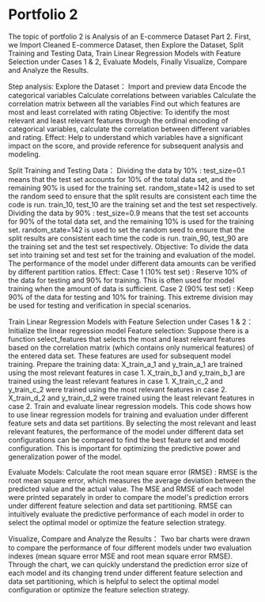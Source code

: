 # Portfolio 2
The topic of portfolio 2 is Analysis of an E-commerce Dataset Part 2. First, we Import Cleaned E-commerce Dataset, then Explore the Dataset, Split Training and Testing Data, Train Linear Regression Models with Feature Selection under Cases 1 & 2, Evaluate Models, Finally Visualize, Compare and Analyze the Results.

Step analysis:
Explore the Dataset：
Import and preview data
Encode the categorical variables
Calculate correlations between variables
Calculate the correlation matrix between all the variables
Find out which features are most and least correlated with rating
Objective: To identify the most relevant and least relevant features through the ordinal encoding of categorical variables, calculate the correlation between different variables and rating.
Effect: Help to understand which variables have a significant impact on the score, and provide reference for subsequent analysis and modeling.

Split Training and Testing Data：
Dividing the data by 10% : test_size=0.1 means that the test set accounts for 10% of the total data set, and the remaining 90% is used for the training set. random_state=142 is used to set the random seed to ensure that the split results are consistent each time the code is run. train_10, test_10 are the training set and the test set respectively.
Dividing the data by 90% : test_size=0.9 means that the test set accounts for 90% of the total data set, and the remaining 10% is used for the training set. random_state=142 is used to set the random seed to ensure that the split results are consistent each time the code is run. train_90, test_90 are the training set and the test set respectively.
Objective: To divide the data set into training set and test set for the training and evaluation of the model. The performance of the model under different data amounts can be verified by different partition ratios.
Effect:
Case 1 (10% test set) : Reserve 10% of the data for testing and 90% for training. This is often used for model training when the amount of data is sufficient.
Case 2 (90% test set) : Keep 90% of the data for testing and 10% for training. This extreme division may be used for testing and verification in special scenarios.

Train Linear Regression Models with Feature Selection under Cases 1 & 2：
Initialize the linear regression model
Feature selection: Suppose there is a function select_features that selects the most and least relevant features based on the correlation matrix (which contains only numerical features) of the entered data set. These features are used for subsequent model training.
Prepare the training data: X_train_a_1 and y_train_a_1 are trained using the most relevant features in case 1.
X_train_b_1 and y_train_b_1 are trained using the least relevant features in case 1.
X_train_c_2 and y_train_c_2 were trained using the most relevant features in case 2.
X_train_d_2 and y_train_d_2 were trained using the least relevant features in case 2.
Train and evaluate linear regression models.
This code shows how to use linear regression models for training and evaluation under different feature sets and data set partitions. By selecting the most relevant and least relevant features, the performance of the model under different data set configurations can be compared to find the best feature set and model configuration. This is important for optimizing the predictive power and generalization power of the model.

Evaluate Models:
Calculate the root mean square error (RMSE) : RMSE is the root mean square error, which measures the average deviation between the predicted value and the actual value.
The MSE and RMSE of each model were printed separately in order to compare the model's prediction errors under different feature selection and data set partitioning.
RMSE can intuitively evaluate the predictive performance of each model in order to select the optimal model or optimize the feature selection strategy.

Visualize, Compare and Analyze the Results：
Two bar charts were drawn to compare the performance of four different models under two evaluation indexes (mean square error MSE and root mean square error RMSE).
Through the chart, we can quickly understand the prediction error size of each model and its changing trend under different feature selection and data set partitioning, which is helpful to select the optimal model configuration or optimize the feature selection strategy.
